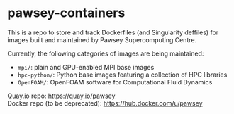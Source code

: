 # pawsey-containers

This is a repo to store and track Dockerfiles (and Singularity deffiles) for images built and maintained by Pawsey Supercomputing Centre.

Currently, the following categories of images are being maintained:
* `mpi/`: plain and GPU-enabled MPI base images
* `hpc-python/`: Python base images featuring a collection of HPC libraries
* `OpenFOAM/`: OpenFOAM software for Computational Fluid Dynamics

Quay.io repo: https://quay.io/pawsey  
Docker repo (to be deprecated): https://hub.docker.com/u/pawsey  

